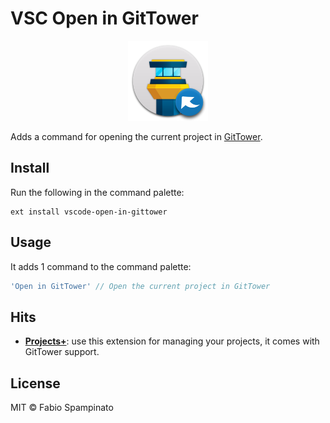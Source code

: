 # VSC Open in GitTower

<p align="center">
	<img src="https://raw.githubusercontent.com/fabiospampinato/vscode-open-in-gittower/master/resources/logo-128x128.png" alt="Logo">
</p>

Adds a command for opening the current project in [GitTower](https://www.git-tower.com).

## Install

Run the following in the command palette:

```shell
ext install vscode-open-in-gittower
```

## Usage

It adds 1 command to the command palette:

```js
'Open in GitTower' // Open the current project in GitTower
```

## Hits

- **[Projects+](https://marketplace.visualstudio.com/items?itemName=fabiospampinato.vscode-projects-plus)**: use this extension for managing your projects, it comes with GitTower support.

## License

MIT © Fabio Spampinato
